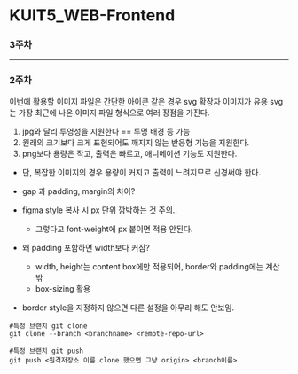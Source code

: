 # KUIT5_WEB-Frontend

### 3주차

-----------------------
### 2주차

이번에 활용할 이미지 파일은 간단한 아이콘 같은 경우 svg 확장자 이미지가 유용
svg는 가장 최근에 나온 이미지 파일 형식으로 여러 장점을 가진다.

1. jpg와 달리 투영성을 지원한다 == 투명 배경 등 가능
2. 원래의 크기보다 크게 표현되어도 깨지지 않는 반응형 기능을 지원한다.
3. png보다 용량은 작고, 출력은 빠르고, 애니메이션 기능도 지원한다.

- 단, 복잡한 이미지의 경우 용량이 커지고 출력이 느려지므로 신경써야 한다.

- gap 과 padding, margin의 차이?
- figma style 복사 시 px 단위 깜박하는 것 주의..
    - 그렇다고 font-weight에 px 붙이면 적용 안된다.
- 왜 padding 포함하면 width보다 커짐?
    - width, height는 content box에만 적용되어, border와 padding에는 계산 밖
    - box-sizing 활용 
- border style을 지정하지 않으면 다른 설정을 아무리 해도 안보임.


```
#특정 브랜치 git clone
git clone --branch <branchname> <remote-repo-url>

#특정 브랜치 git push
git push <원격저장소 이름 clone 했으면 그냥 origin> <branch이름>
```
